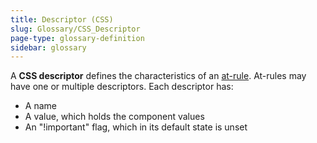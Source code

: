 ```yaml
---
title: Descriptor (CSS)
slug: Glossary/CSS_Descriptor
page-type: glossary-definition
sidebar: glossary
---
```


A **CSS descriptor** defines the characteristics of an [at-rule](/en-US/docs/Web/CSS/CSS_syntax/At-rule). At-rules may have one or multiple descriptors. Each descriptor has:

- A name
- A value, which holds the component values
- An "!important" flag, which in its default state is unset

